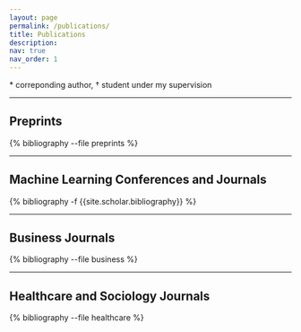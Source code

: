 ```yaml
---
layout: page
permalink: /publications/
title: Publications
description: 
nav: true
nav_order: 1
---
```


 \* correponding author,  † student under my supervision




---
## **Preprints**
<!-- _pages/publications.md -->
<div class="preprints">

{% bibliography --file preprints %}

</div>


---
## **Machine Learning Conferences and Journals**
<!-- _pages/publications.md -->
<div class="publications">

{% bibliography -f {{site.scholar.bibliography}} %}

</div>



---


## **Business Journals**
<!-- _pages/publications.md -->
<div class="publications_business">

{% bibliography --file business %}

</div>

---

## **Healthcare and Sociology Journals**
<!-- _pages/publications.md -->
<div class="publications_healthcare">

{% bibliography --file healthcare %}

</div>
